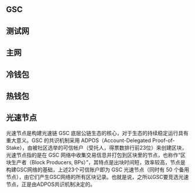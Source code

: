 
## GSC

## 测试网

## 主网

## 冷钱包

## 热钱包

## 光速节点

光速节点是构建光速链 GSC 底层公链生态的核心，对于生态的持续稳定运行具有重大意义。GSC 的共识机制采用 ADPOS（Account-Delegated Proof-of-Stake），由被社区选举的可信帐户（受托人，得票数排行前23位）来创建区块，光速节点指的是在 GSC 网络中收集交易信息并打包到区块里的节点，也称作“区块生产者（Block Producers, BPs）”，其特点是出块时间短，效率较高，节点是构建GSC网络的基础，上述23个可信账户即为 GSC 光速节点（同时有 50 个备用节点），由它们产生GSC网络的所有区块记录。也就是说，之所以GSC要竞选光速节点，正是由ADPOS共识机制决定的。
